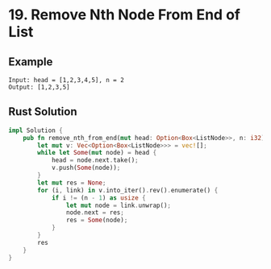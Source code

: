 <script setup>
import P19 from '../../src/components/P19.vue'
</script>

# 19. Remove Nth Node From End of List

## Example

```
Input: head = [1,2,3,4,5], n = 2
Output: [1,2,3,5]
```

<P19 />

## Rust Solution

```rust
impl Solution {
    pub fn remove_nth_from_end(mut head: Option<Box<ListNode>>, n: i32) -> Option<Box<ListNode>> {
        let mut v: Vec<Option<Box<ListNode>>> = vec![];
        while let Some(mut node) = head {
            head = node.next.take();
            v.push(Some(node));
        }
        let mut res = None;
        for (i, link) in v.into_iter().rev().enumerate() {
            if i != (n - 1) as usize {
                let mut node = link.unwrap();
                node.next = res;
                res = Some(node);
            }
        }
        res
    }
}
```

